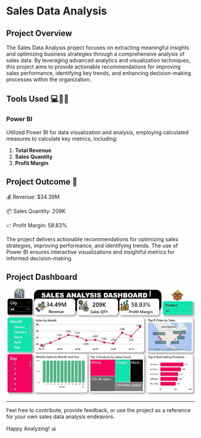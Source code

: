 # Sales Data Analysis

## Project Overview

The Sales Data Analysis project focuses on extracting meaningful insights and optimizing business strategies through a comprehensive analysis of sales data. By leveraging advanced analytics and visualization techniques, this project aims to provide actionable recommendations for improving sales performance, identifying key trends, and enhancing decision-making processes within the organization.

## Tools Used 💻🧑‍💻

### Power BI

Utilized Power BI for data visualization and analysis, employing calculated measures to calculate key metrics, including:

1. **Total Revenue**
2. **Sales Quantity**
3. **Profit Margin**

## Project Outcome 🎯

💰 Revenue: $34.39M

📦 Sales Quantity: 209K

📈 Profit Margin: 58.83%

The project delivers actionable recommendations for optimizing sales strategies, improving performance, and identifying trends. The use of Power BI ensures interactive visualizations and insightful metrics for informed decision-making.

## Project Dashboard

![Sales Data Analysis Dashboard](https://github.com/Raghad-El-Ghobashy/SALES-ANALYSIS-PROJECT/raw/main/Sales%20Data%20Analysis.jpg)

---

Feel free to contribute, provide feedback, or use the project as a reference for your own sales data analysis endeavors.

Happy Analyzing! 📊
